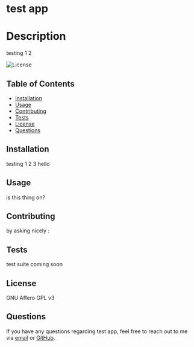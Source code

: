 # test app

  # Description

  testing 1 2

  ![License](https://img.shields.io/badge/license-GNU_Affero_GPL_v3-7cff00)

  ## Table of Contents

  - [Installation](#installation)
  - [Usage](#usage)
  - [Contributing](#contributing)
  - [Tests](#tests)
  - [License](#license)
  - [Questions](#questions)

  ## Installation

  testing 1 2 3 hello

  ## Usage

  is this thing on?

  ## Contributing

  by asking nicely : 

  ## Tests

  test suite coming soon

  ## License

  GNU Affero GPL v3

  ## Questions

  If you have any questions regarding test app, feel free to reach out to me via [email](hello@goodbye.com) or [GitHub](zerofumble).

